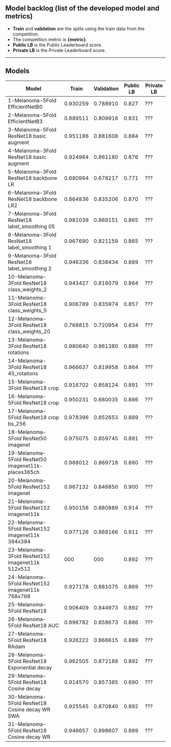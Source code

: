 ## Model backlog (list of the developed model and metrics)
- **Train** and **validation** are the splits using the train data from the competition.
- The competition metric is **{metric}**.
- **Public LB** is the Public Leaderboard score.
- **Private LB** is the Private Leaderboard score.

---

## Models

| Model | Train | Validation | Public LB | Private LB |
|-------|-------|------------|-----------|------------|
| 1-Melanoma-5Fold EfficientNetB0 | 0.930259 | 0.788910 | 0.827 | ??? |
| 2-Melanoma-5Fold EfficientNetB3 | 0.889511 | 0.809916 | 0.831 | ??? |
| 3-Melanoma-5Fold ResNet18 basic augment | 0.951186 | 0.881608 | 0.884 | ??? |
| 4-Melanoma-3Fold ResNet18 basic augment | 0.924984 | 0.861180 | 0.876 | ??? |
| 5-Melanoma-3Fold ResNet18 backbone LR | 0.680994 | 0.678217 | 0.771 | ??? |
| 6-Melanoma-3Fold ResNet18 backbone LR2 | 0.864836 | 0.835206 | 0.870 | ??? |
| 7-Melanoma-3Fold ResNet18 label_smoothing 05 | 0.981039 | 0.869151 | 0.865 | ??? |
| 8-Melanoma-3Fold ResNet18 label_smoothing 1 | 0.967690 | 0.821159 | 0.865 | ??? |
| 9-Melanoma-3Fold ResNet18 label_smoothing 2 | 0.946336 | 0.838434 | 0.889 | ??? |
| 10-Melanoma-3Fold ResNet18 class_weights_2 | 0.943427 | 0.816079 | 0.864 | ??? |
| 11-Melanoma-3Fold ResNet18 class_weights_5 | 0.906789 | 0.835974 | 0.857 | ??? |
| 12-Melanoma-3Fold ResNet18 class_weights_20 | 0.768815 | 0.720954 | 0.834 | ??? |
| 13-Melanoma-3Fold ResNet18 rotations | 0.980640 | 0.861380 | 0.888 | ??? |
| 14-Melanoma-3Fold ResNet18 45_rotations | 0.966637 | 0.819958 | 0.864 | ??? |
| 15-Melanoma-3Fold ResNet18 crop | 0.916702 | 0.858124 | 0.891 | ??? |
| 16-Melanoma-5Fold ResNet18 crop | 0.950231 | 0.880035 | 0.886 | ??? |
| 17-Melanoma-5Fold ResNet18 crop bs_256 | 0.978396 | 0.852653 | 0.889 | ??? |
| 18-Melanoma-5Fold ResNet50 imagenet | 0.975075 | 0.859745 | 0.891 | ??? |
| 19-Melanoma-5Fold ResNet50 imagenet11k-places365ch | 0.988012 | 0.869718 | 0.880 | ??? |
| 20-Melanoma-5Fold ResNet152 imagenet | 0.967132 | 0.846850 | 0.900 | ??? |
| 21-Melanoma-5Fold ResNet152 imagenet11k | 0.950156 | 0.880889 | 0.914 | ??? |
| 22-Melanoma-5Fold ResNet152 imagenet11k 384x384 | 0.977126 | 0.888166 | 0.911 | ??? |
| 23-Melanoma-3Fold ResNet152 imagenet11k 512x512 | 000 | 000 | 0.892 | ??? |
| 24-Melanoma-5Fold ResNet152 imagenet11k 768x768 | 0.927178 | 0.881075 | 0.869 | ??? |
| 25-Melanoma-5Fold ResNet18 | 0.906409 | 0.844973 | 0.892 | ??? |
| 26-Melanoma-5Fold ResNet18 AUC | 0.896782 | 0.858673 | 0.886 | ??? |
| 27-Melanoma-5Fold ResNet18 RAdam | 0.926222 | 0.866615 | 0.889 | ??? |
| 28-Melanoma-5Fold ResNet18 Exponential decay | 0.962505 | 0.872188 | 0.892 | ??? |
| 29-Melanoma-5Fold ResNet18 Cosine decay | 0.914570 | 0.857385 | 0.890 | ??? |
| 30-Melanoma-5Fold ResNet18 Cosine decay WR SWA | 0.925545 | 0.870840 | 0.892 | ??? |
| 31-Melanoma-5Fold ResNet18 Cosine decay WR | 0.946657 | 0.898607 | 0.889 | ??? |
